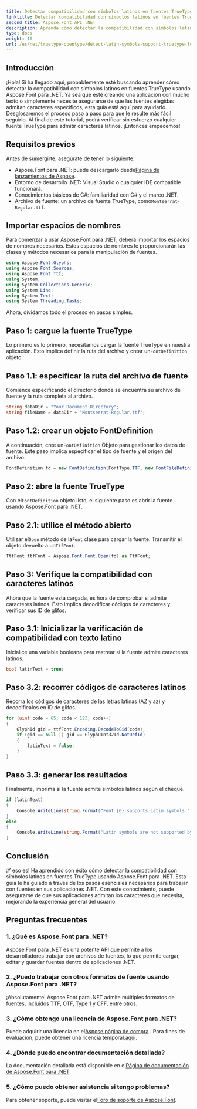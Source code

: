 ```yaml
---
title: Detectar compatibilidad con símbolos latinos en fuentes TrueType
linktitle: Detectar compatibilidad con símbolos latinos en fuentes TrueType
second_title: Aspose.Font API .NET
description: Aprenda cómo detectar la compatibilidad con símbolos latinos en fuentes TrueType usando Aspose.Font para .NET con nuestra guía detallada. Perfecto para desarrolladores que trabajan con fuentes en .NET.
type: docs
weight: 10
url: /es/net/truetype-opentype/detect-latin-symbols-support-truetype-fonts/
---
```

## Introducción
¡Hola! Si ha llegado aquí, probablemente esté buscando aprender cómo detectar la compatibilidad con símbolos latinos en fuentes TrueType usando Aspose.Font para .NET. Ya sea que esté creando una aplicación con mucho texto o simplemente necesite asegurarse de que las fuentes elegidas admitan caracteres específicos, esta guía está aquí para ayudarlo. Desglosaremos el proceso paso a paso para que le resulte más fácil seguirlo. Al final de este tutorial, podrá verificar sin esfuerzo cualquier fuente TrueType para admitir caracteres latinos. ¡Entonces empecemos!
## Requisitos previos
Antes de sumergirte, asegúrate de tener lo siguiente:
-  Aspose.Font para .NET: puede descargarlo desde[Página de lanzamientos de Aspose](https://releases.aspose.com/font/net/).
- Entorno de desarrollo .NET: Visual Studio o cualquier IDE compatible funcionará.
- Conocimientos básicos de C#: familiaridad con C# y el marco .NET.
- Archivo de fuente: un archivo de fuente TrueType, como`Montserrat-Regular.ttf`.
## Importar espacios de nombres
Para comenzar a usar Aspose.Font para .NET, deberá importar los espacios de nombres necesarios. Estos espacios de nombres le proporcionarán las clases y métodos necesarios para la manipulación de fuentes.
```csharp
using Aspose.Font.Glyphs;
using Aspose.Font.Sources;
using Aspose.Font.Ttf;
using System;
using System.Collections.Generic;
using System.Linq;
using System.Text;
using System.Threading.Tasks;
```
Ahora, dividamos todo el proceso en pasos simples.
## Paso 1: cargue la fuente TrueType
 Lo primero es lo primero, necesitamos cargar la fuente TrueType en nuestra aplicación. Esto implica definir la ruta del archivo y crear un`FontDefinition` objeto.
## Paso 1.1: especificar la ruta del archivo de fuente
Comience especificando el directorio donde se encuentra su archivo de fuente y la ruta completa al archivo.
```csharp
string dataDir = "Your Document Directory";
string fileName = dataDir + "Montserrat-Regular.ttf";
```
## Paso 1.2: crear un objeto FontDefinition
 A continuación, cree un`FontDefinition` Objeto para gestionar los datos de fuente. Este paso implica especificar el tipo de fuente y el origen del archivo.
```csharp
FontDefinition fd = new FontDefinition(FontType.TTF, new FontFileDefinition("ttf", new FileSystemStreamSource(fileName)));
```
## Paso 2: abre la fuente TrueType
 Con el`FontDefinition` objeto listo, el siguiente paso es abrir la fuente usando Aspose.Font para .NET.
## Paso 2.1: utilice el método abierto
 Utilizar el`Open` método de la`Font` clase para cargar la fuente. Transmitir el objeto devuelto a un`TtfFont`.
```csharp
TtfFont ttfFont = Aspose.Font.Font.Open(fd) as TtfFont;
```
## Paso 3: Verifique la compatibilidad con caracteres latinos
Ahora que la fuente está cargada, es hora de comprobar si admite caracteres latinos. Esto implica decodificar códigos de caracteres y verificar sus ID de glifos.
## Paso 3.1: Inicializar la verificación de compatibilidad con texto latino
Inicialice una variable booleana para rastrear si la fuente admite caracteres latinos.
```csharp
bool latinText = true;
```
## Paso 3.2: recorrer códigos de caracteres latinos
Recorra los códigos de caracteres de las letras latinas (AZ y az) y decodificalos en ID de glifos.
```csharp
for (uint code = 65; code < 123; code++)
{
    GlyphId gid = ttfFont.Encoding.DecodeToGid(code);
    if (gid == null || gid == GlyphUInt32Id.NotDefId)
    {
        latinText = false;
    }
}
```
## Paso 3.3: generar los resultados
Finalmente, imprima si la fuente admite símbolos latinos según el cheque.
```csharp
if (latinText)
{
    Console.WriteLine(string.Format("Font {0} supports Latin symbols.", ttfFont.FontName));
}
else
{
    Console.WriteLine(string.Format("Latin symbols are not supported by font {0}.", ttfFont.FontName));
}
```
## Conclusión
¡Y eso es! Ha aprendido con éxito cómo detectar la compatibilidad con símbolos latinos en fuentes TrueType usando Aspose.Font para .NET. Esta guía le ha guiado a través de los pasos esenciales necesarios para trabajar con fuentes en sus aplicaciones .NET. Con este conocimiento, puede asegurarse de que sus aplicaciones admitan los caracteres que necesita, mejorando la experiencia general del usuario.
## Preguntas frecuentes
### 1. ¿Qué es Aspose.Font para .NET?
Aspose.Font para .NET es una potente API que permite a los desarrolladores trabajar con archivos de fuentes, lo que permite cargar, editar y guardar fuentes dentro de aplicaciones .NET.
### 2. ¿Puedo trabajar con otros formatos de fuente usando Aspose.Font para .NET?
¡Absolutamente! Aspose.Font para .NET admite múltiples formatos de fuentes, incluidos TTF, OTF, Type 1 y CFF, entre otros.
### 3. ¿Cómo obtengo una licencia de Aspose.Font para .NET?
 Puede adquirir una licencia en el[Aspose página de compra](https://purchase.aspose.com/buy) . Para fines de evaluación, puede obtener una licencia temporal.[aquí](https://purchase.aspose.com/temporary-license/).
### 4. ¿Dónde puedo encontrar documentación detallada?
 La documentación detallada está disponible en el[Página de documentación de Aspose.Font para .NET](https://reference.aspose.com/font/net/).
### 5. ¿Cómo puedo obtener asistencia si tengo problemas?
 Para obtener soporte, puede visitar el[Foro de soporte de Aspose.Font](https://forum.aspose.com/c/font/41).